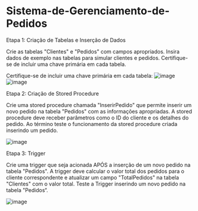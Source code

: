 # Sistema-de-Gerenciamento-de-Pedidos

Etapa 1: Criação de Tabelas e Inserção de Dados

Crie as tabelas "Clientes" e "Pedidos" com campos apropriados. 
Insira dados de exemplo nas tabelas para simular clientes e pedidos. 
Certifique-se de incluir uma chave primária em cada tabela.

Certifique-se de incluir uma chave primária em cada tabela:
![image](https://github.com/fabianor135/Sistema-de-Gerenciamento-de-Pedidos/assets/84815028/848507c9-05d8-4c6d-9254-b5cd9fe57454)
![image](https://github.com/fabianor135/Sistema-de-Gerenciamento-de-Pedidos/assets/84815028/34a82b49-3ea5-40aa-983f-7f44b43a72c9)

Etapa 2: Criação de Stored Procedure

Crie uma stored procedure chamada "InserirPedido" que permite inserir um novo pedido na tabela "Pedidos" com as informações apropriadas.
A stored procedure deve receber parâmetros como o ID do cliente e os detalhes do pedido.
Ao término teste o funcionamento da stored procedure criada inserindo um pedido.

![image](https://github.com/fabianor135/Sistema-de-Gerenciamento-de-Pedidos/assets/84815028/14c5ae4d-bec0-4184-bd47-5d633df7c0b2)

Etapa 3: Trigger

Crie uma trigger que seja acionada APÓS a inserção de um novo pedido na tabela "Pedidos".
A trigger deve calcular o valor total dos pedidos para o cliente correspondente e atualizar um campo "TotalPedidos" na tabela "Clientes" com o valor total. 
Teste a Trigger inserindo um novo pedido na tabela "Pedidos“.

![image](https://github.com/fabianor135/Sistema-de-Gerenciamento-de-Pedidos/assets/84815028/a84b6a7f-3ea2-4428-99c1-76931f2951ca)



